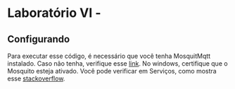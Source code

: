 # Laboratório VI - 

## Configurando

Para executar esse código, é necessário que você tenha MosquitMqtt instalado. Caso não tenha, verifique esse  [link](https://mosquitto.org/download/). No windows, certifique que o Mosquito esteja ativado. Você pode verificar em Serviços, como mostra esse [stackoverflow](https://stackoverflow.com/questions/29459284/mosquitto-mqtt-no-connection-could-be-made-because-the-target-machine-actively).
